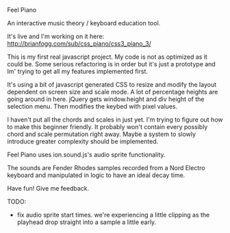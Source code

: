 Feel Piano

An interactive music theory / keyboard education tool.

It's live and I'm working on it here: http://brianfogg.com/sub/css_piano/css3_piano_3/

This is my first real javascript project. My code is not as optimized as it could be. Some serious refactoring is in order but it's just a prototype and Im' trying to get all my features implemented first.


It's using a bit of javascript generated CSS to resize and modify the layout dependent on screen size and scale mode. A lot of percentage heights are going around in here. jQuery gets window.height and div height of the selection menu. Then modifies the keybed with pixel values.

I haven't put all the chords and scales in just yet. I'm trying to figure out how to make this beginner friendly. It  probably won't contain every possibly chord and scale permutation right away. Maybe a system to slowly introduce greater complexity should be implemented.

Feel Piano uses ion.sound.js's audio sprite functionality.

The sounds are Fender Rhodes samples recorded from a Nord Electro keyboard and manipulated in logic to have an ideal decay time.

Have fun! Give me feedback.




TODO:

- fix audio sprite start times. we're experiencing a little clipping as the playhead drop straight into a sample a little early.